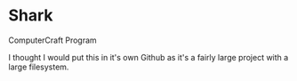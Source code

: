 # Shark
ComputerCraft Program

I thought I would put this in it's own Github as it's a fairly large project with a large filesystem.
